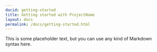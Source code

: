 ```yaml
---
docid: getting-started
title: Getting started with ProjectName
layout: docs
permalink: /docs/getting-started.html
---
```


This is some placeholder text, but you can use any kind of Markdown syntax here.
